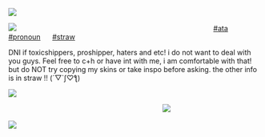 ![](https://files.catbox.moe/o70tce.png)



![](https://files.catbox.moe/nhhpcm.png)
⠀⠀⠀⠀⠀⠀⠀⠀⠀⠀⠀⠀⠀⠀⠀⠀⠀⠀⠀⠀⠀⠀⠀⠀⠀⠀⠀⠀⠀⠀⠀⠀⠀⠀⠀⠀⠀⠀[#ata](https://emisoaaa.atabook.org/)  ‎  ‎  ‎  ‎  ‎  ‎ [#pronoun](https://en.pronouns.page/@astraeterns)   ‎  ‎  ‎  ‎  ‎ [#straw](https://astrasoaa.straw.page)







DNI if toxicshippers, proshipper, haters and etc! i do not want to deal with you guys. Feel free to c+h or have int with me, i am comfortable with that! but do NOT try copying my skins or take inspo before asking. the other info is in straw !! (´▽`ʃ♡ƪ)

![](https://files.catbox.moe/k4ev9d.png)



⠀⠀⠀⠀⠀⠀⠀⠀⠀⠀⠀⠀⠀⠀⠀⠀⠀⠀⠀⠀⠀⠀⠀⠀⠀⠀⠀⠀⠀⠀![](https://files.catbox.moe/igmkqn.png)


![](https://files.catbox.moe/gcjo2m.png)
